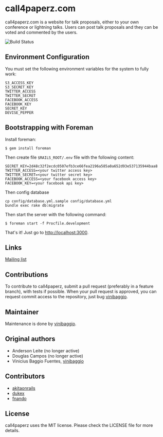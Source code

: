 # call4paperz.com

call4paperz.com is a website for talk proposals, either to your own conference
or lightning talks. Users can post talk proposals and they can be voted and
commented by the users.

![Build Status](https://api.travis-ci.org/vinibaggio/call4paperz.png) 

## Environment Configuration

You must set the following environment variables for the system to fully work:

    S3_ACCESS_KEY
    S3_SECRET_KEY
    TWITTER_ACCESS
    TWITTER_SECRET
    FACEBOOK_ACCESS
    FACEBOOK_KEY
    SECRET_KEY
    DEVISE_PEPPER

## Bootstrapping with Foreman

Install foreman:

    $ gem install foreman

Then create file `$RAILS_ROOT/.env` file with the following content:

    SECRET_KEY=2d48c32f2ecdc0507efb3ce66fea2196a585a0a652d93e537135944baa8
    TWITTER_ACCESS=<your twitter access key>
    TWITTER_SECRET=<your twitter secret key>
    FACEBOOK_ACCESS=<your facebook access key>
    FACEBOOK_KEY=<your facebook api key>

Then config database

    cp config/database.yml.sample config/database.yml
    bundle exec rake db:migrate

Then start the server with the following command:

    $ foreman start -f Procfile.development

That's it! Just go to <http://localhost:3000>.

## Links
[Mailing list](https://groups.google.com/forum/#!forum/call4paperz-dev)

## Contributions

To contribute to call4paperz, submit a pull request (preferably in a feature
branch), with tests if possible. When your pull request is approved, you can
request commit access to the repository, just bug
[vinibaggio](https://github.com/vinibaggio).

## Maintainer
Maintenance is done by [vinibaggio](https://github.com/vinibaggio).

## Original authors
- Anderson Leite (no longer active)
- Douglas Campos (no longer active)
- Vinicius Baggio Fuentes, [vinibaggio](https://github.com/vinibaggio)

## Contributors
- [akitaonrails](https://github.com/akitaonrails)
- [dukex](https://github.com/dukex)
- [fnando](https://github.com/fnando)

## License
call4paperz uses the MIT license. Please check the LICENSE file for more details.
